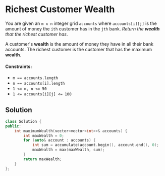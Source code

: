 # Richest Customer Wealth
You are given an `m x n` integer grid `accounts` where `accounts[i][j]` is the amount of money the `i​​​​​​​​​​​th​​​`​ customer has in the `j​​​​​​​​​​​th`​​​​ bank. *Return the **wealth** that the richest customer has*.

A customer's **wealth** is the amount of money they have in all their bank accounts. The richest customer is the customer that has the maximum **wealth**.

#### Constraints:
- `m == accounts.length`
- `n == accounts[i].length`
- `1 <= m, n <= 50`
- `1 <= accounts[i][j] <= 100`

## Solution
```cpp
class Solution {
public:
    int maximumWealth(vector<vector<int>>& accounts) {
        int maxWealth = 0;
        for (auto& account : accounts) {
            int sum = accumulate(account.begin(), account.end(), 0);
            maxWealth = max(maxWealth, sum);
        }
        return maxWealth;
    }
};
```
